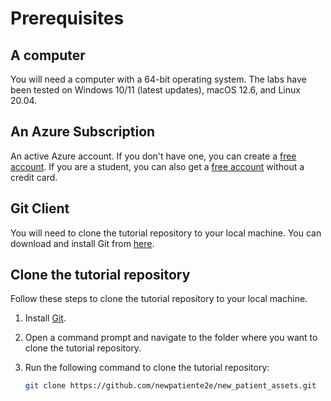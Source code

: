 # Prerequisites

## A computer

You will need a computer with a 64-bit operating system. The labs have been tested on Windows 10/11 (latest updates), macOS 12.6, and Linux 20.04.

## An Azure Subscription

An active Azure account. If you don't have one, you can create a [free account](https://azure.microsoft.com/free/cognitive-services/). If you are a student, you can also get a [free account](https://azure.microsoft.com/free/students/) without a credit card.

<!-- 1. A [Form Recognizer](https://portal.azure.com/#create/Microsoft.CognitiveServicesFormRecognizer) resource. -->

## Git Client

You will need to clone the tutorial repository to your local machine. You can download and install Git from [here](https://git-scm.com/downloads).

## Clone the tutorial repository

Follow these steps to clone the tutorial repository to your local machine.

1. Install [Git](https://git-scm.com/downloads).
1. Open a command prompt and navigate to the folder where you want to clone the tutorial repository.
1. Run the following command to clone the tutorial repository:

    ```bash
    git clone https://github.com/newpatiente2e/new_patient_assets.git
    ```

